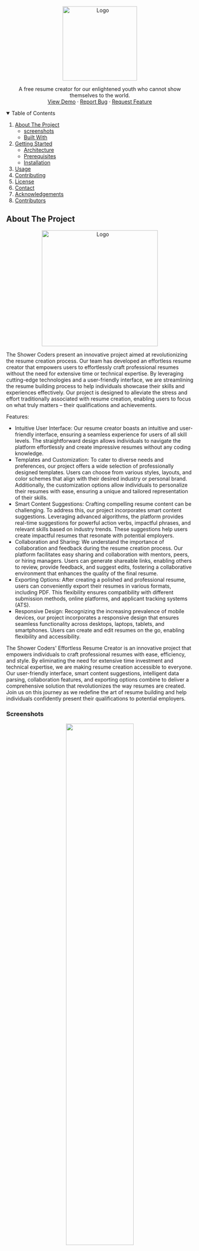 <!-- PROJECT LOGO -->
<br />
<p align="center">
  <a href="https://cvgenius.app">
    <img src="https://github.com/The-Shower-Coders/CVGenius/assets/77299279/000a5a2d-e0d5-4644-9838-018cef8ce257" alt="Logo" width="200px" >
  </a>

  <p align="center">
 A free resume creator for our enlightened youth who cannot show themselves to the world.
    <br />
    <a href="https://cvgenius.app">View Demo</a>
    ·
    <a href="https://github.com/The-Shower-Coders/CVGenius/issues">Report Bug</a>
    ·
    <a href="https://github.com/The-Shower-Coders/CVGenius/issues">Request Feature</a>
  </p>
</p>

<!-- TABLE OF CONTENTS -->
<details open="open">
  <summary>Table of Contents</summary>
  <ol>
    <li>
      <a href="#about-the-project">About The Project</a>
      <ul>
        <li><a href="#screenshots">screenshots</a></li>
        <li><a href="#built-with">Built With</a></li>
      </ul>
    </li>
    <li>
      <a href="#getting-started">Getting Started</a>
      <ul>
        <li><a href="#architecture">Architecture</a></li>
        <li><a href="#prerequisites">Prerequisites</a></li>
        <li><a href="#installation">Installation</a></li>
      </ul>
    </li>
    <li><a href="#usage">Usage</a></li>
    <li><a href="#contributing">Contributing</a></li>
    <li><a href="#license">License</a></li>
    <li><a href="#contact">Contact</a></li>
    <li><a href="#acknowledgements">Acknowledgements</a></li>
    <li><a href="#contributors">Contributors</a></li>
  </ol>
</details>

<!-- ABOUT THE PROJECT -->

## About The Project

<p align="center">
  <a href="https://cvgenius.app">
    <img src="https://github.com/The-Shower-Coders/CVGenius/assets/77299279/000a5a2d-e0d5-4644-9838-018cef8ce257" alt="Logo" width="312" >
  </a>
</p>

The Shower Coders present an innovative project aimed at revolutionizing the resume creation process. Our team has developed an effortless resume creator that empowers users to effortlessly craft professional resumes without the need for extensive time or technical expertise. By leveraging cutting-edge technologies and a user-friendly interface, we are streamlining the resume building process to help individuals showcase their skills and experiences effectively. Our project is designed to alleviate the stress and effort traditionally associated with resume creation, enabling users to focus on what truly matters – their qualifications and achievements.

Features:

-   Intuitive User Interface:
    Our resume creator boasts an intuitive and user-friendly interface, ensuring a seamless experience for users of all skill levels. The straightforward design allows individuals to navigate the platform effortlessly and create impressive resumes without any coding knowledge.
-   Templates and Customization:
    To cater to diverse needs and preferences, our project offers a wide selection of professionally designed templates. Users can choose from various styles, layouts, and color schemes that align with their desired industry or personal brand. Additionally, the customization options allow individuals to personalize their resumes with ease, ensuring a unique and tailored representation of their skills.
-   Smart Content Suggestions:
    Crafting compelling resume content can be challenging. To address this, our project incorporates smart content suggestions. Leveraging advanced algorithms, the platform provides real-time suggestions for powerful action verbs, impactful phrases, and relevant skills based on industry trends. These suggestions help users create impactful resumes that resonate with potential employers.
-   Collaboration and Sharing:
    We understand the importance of collaboration and feedback during the resume creation process. Our platform facilitates easy sharing and collaboration with mentors, peers, or hiring managers. Users can generate shareable links, enabling others to review, provide feedback, and suggest edits, fostering a collaborative environment that enhances the quality of the final resume.
-   Exporting Options:
    After creating a polished and professional resume, users can conveniently export their resumes in various formats, including PDF. This flexibility ensures compatibility with different submission methods, online platforms, and applicant tracking systems (ATS).
-   Responsive Design:
    Recognizing the increasing prevalence of mobile devices, our project incorporates a responsive design that ensures seamless functionality across desktops, laptops, tablets, and smartphones. Users can create and edit resumes on the go, enabling flexibility and accessibility.

The Shower Coders' Effortless Resume Creator is an innovative project that empowers individuals to craft professional resumes with ease, efficiency, and style. By eliminating the need for extensive time investment and technical expertise, we are making resume creation accessible to everyone. Our user-friendly interface, smart content suggestions, intelligent data parsing, collaboration features, and exporting options combine to deliver a comprehensive solution that revolutionizes the way resumes are created. Join us on this journey as we redefine the art of resume building and help individuals confidently present their qualifications to potential employers.

### Screenshots

<p align="center">
  <img src="https://github.com/The-Shower-Coders/CVGenius/assets/77299279/343cc602-288f-4ede-b026-acd0f96bff23" width="60%"></img>
</p>

### Built With

List of major frameworks used in building the project. including Add-ons/plugins for acknowledgement.

-   [ExpressJS](https://expressjs.com/)
-   [Puppeteer](https://pptr.dev/)
-   [Materializecss](https://materializecss.com/)
-   [Bootstrap](https://www.npmjs.com/package/bootstrap)

<!-- GETTING STARTED -->

## Getting Started

This is an example of how you may give instructions on setting up your project locally.
To get a local copy up and running follow these simple example steps.

### Architecture

![image](https://github.com/The-Shower-Coders/CVGenius/assets/77299279/491e9159-b642-4d34-932d-6c93da673f07)

### Prerequisites

This is an example of how to list things you need to use the software and how to install them.

-   npm
    ```sh
    npm install npm@latest -g
    ```
-   python
    ```cmd
    winget install --id=Python.Python.3.10  -e
    ```

### Installation

1. Clone the repo
    ```sh
    git clone https://github.com/The-Shower-Coders/CVGenius.git
    ```
2. Install NPM packages
    ```sh
    npm install
    ```

## Usage

3. setup environment

    ```sh
    setx BARD_TOKEN <Bard_Token [Optional]>
    ```

    ```sh
    setx MONGODB <MongoDB Connection String [REQUIRED]>
    ```

4. run webapp
    ```sh
    npm test
    ```

<!-- CONTRIBUTING -->

## Contributing

Contributions are what make the open source community such an amazing place to be learn, inspire, and create. Any contributions you make are **greatly appreciated**.

1. Fork the Project
2. Create your Feature Branch (`git checkout -b feature/AmazingFeature`)
3. Commit your Changes (`git commit -m 'Add some AmazingFeature'`)
4. Push to the Branch (`git push origin feature/AmazingFeature`)
5. Open a Pull Request (`gh pr create`)

<!-- LICENSE -->

## License

Distributed under the MIT License. See `LICENSE` for more information.

<!-- CONTACT -->

## Contact

<a href="https://github.com/The-Shower-Coders/CVGenius/issues">Contact we</a>

<!-- ACKNOWLEDGEMENTS -->

## Acknowledgements

-   [Font Awesome](https://fontawesome.com)
-   [ExpressJS](https://expressjs.com/)
-   [Puppeteer](https://pptr.dev/)
-   [Pdfobject](https://pdfobject.com/)
-   [jQuery](https://jquery.com/)
-   [FileSaver](https://www.npmjs.com/package/file-saver)
-   [pdf.js](https://mozilla.github.io/pdf.js/)
-   [Tiny-slider](https://ganlanyuan.github.io/tiny-slider/demo/)
-   [Popperjs](https://popper.js.org/)
-   [Materializecss](https://materializecss.com/)
-   [Bootstrap](https://www.npmjs.com/package/bootstrap)

## Contributors

<b>Huge</b> thanks to all the contributers who helped make CVgenius possible and who supports us! ❤️

<table align="center">
  <tr align="center">
    <td align="center"><a href="https://github.com/GroophyLifefor"><img src="https://avatars.githubusercontent.com/u/77299279?v=4" width="100px;" /><br /><sub><b>Murat Kirazkaya</b></sub></a><br /></td>
    <td align="center"><a href="https://github.com/nazwq"><img src="https://avatars.githubusercontent.com/u/124010517?v=4" width="100px;" alt=""/><br /><sub><b>Sudenaz Avcı</b></sub></a><br /></td>
    <td align="center"><a href="https://github.com/clowerty"><img src="https://avatars.githubusercontent.com/u/123985071?v=4" width="100px;" /><br /><sub><b>Neriman Topçu</b></sub></a><br /></td>
    <td align="center"><a href="https://github.com/nofe-wrk"><img src="https://avatars.githubusercontent.com/u/124031876?v=4" width="100px;" /><br /><sub><b>Ömer Yahya Yiğit</b></sub></a><br /></td>
  </tr>
</table>

---

<p align="center">
  <img src="https://github.com/The-Shower-Coders/CVGenius/assets/77299279/cfcead3a-664e-42e2-bff8-5cec4b192969" width="80%"></img>
</p>
<p align="center">
  <b>Thanks for everything Insider & Kodluyoruz</b>
</p>
<p align="center">
  <img src="https://avatars.githubusercontent.com/u/19927042?s=200&v=4" width="10%"></img>
  <img src="https://avatars.githubusercontent.com/u/30476529?s=200&v=4" width="10%"></img>
</p>
